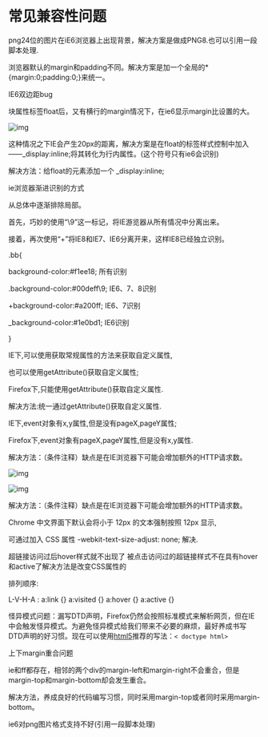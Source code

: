 # 常见兼容性问题

png24位的图片在iE6浏览器上出现背景，解决方案是做成PNG8.也可以引用一段脚本处理.



浏览器默认的margin和padding不同。解决方案是加一个全局的*{margin:0;padding:0;}来统一。



IE6双边距bug

块属性标签float后，又有横行的margin情况下，在ie6显示margin比设置的大。

![img](https://images2015.cnblogs.com/blog/971935/201609/971935-20160901224134246-2091638426.png)

这种情况之下IE会产生20px的距离，解决方案是在float的标签样式控制中加入 ——_display:inline;将其转化为行内属性。(这个符号只有ie6会识别)

解决方法：给float的元素添加一个 _display:inline;  



ie浏览器渐进识别的方式

从总体中逐渐排除局部。

首先，巧妙的使用“\9”这一标记，将IE游览器从所有情况中分离出来。

接着，再次使用“+”将IE8和IE7、IE6分离开来，这样IE8已经独立识别。

.bb{

background-color:#f1ee18;                          所有识别 

.background-color:#00deff\9;                      IE6、7、8识别

+background-color:#a200ff;                         IE6、7识别

_background-color:#1e0bd1;                       IE6识别

}



IE下,可以使用获取常规属性的方法来获取自定义属性,

也可以使用getAttribute()获取自定义属性;

Firefox下,只能使用getAttribute()获取自定义属性.

解决方法:统一通过getAttribute()获取自定义属性.



IE下,event对象有x,y属性,但是没有pageX,pageY属性;

Firefox下,event对象有pageX,pageY属性,但是没有x,y属性.

解决方法：（条件注释）缺点是在IE浏览器下可能会增加额外的HTTP请求数。

![img](http://img.blog.csdn.net/20150502105654081?watermark/2/text/aHR0cDovL2Jsb2cuY3Nkbi5uZXQvbHpkaW5n/font/5a6L5L2T/fontsize/400/fill/I0JBQkFCMA==/dissolve/70/gravity/Center)

![img](http://img.blog.csdn.net/20150502094344891?watermark/2/text/aHR0cDovL2Jsb2cuY3Nkbi5uZXQvbHpkaW5n/font/5a6L5L2T/fontsize/400/fill/I0JBQkFCMA==/dissolve/70/gravity/Center)

解决方法：（条件注释）缺点是在IE浏览器下可能会增加额外的HTTP请求数。



Chrome 中文界面下默认会将小于 12px 的文本强制按照 12px 显示,

可通过加入 CSS 属性 -webkit-text-size-adjust: none; 解决.



超链接访问过后hover样式就不出现了 被点击访问过的超链接样式不在具有hover和active了解决方法是改变CSS属性的

排列顺序:

L-V-H-A : a:link {} a:visited {} a:hover {} a:active {}



怪异模式问题：漏写DTD声明，Firefox仍然会按照标准模式来解析网页，但在IE中会触发怪异模式。为避免怪异模式给我们带来不必要的麻烦，最好养成书写DTD声明的好习惯。现在可以使用[html5](http://www.w3.org/TR/html5/single-page.html)推荐的写法：`< doctype html>`



上下margin重合问题

ie和ff都存在，相邻的两个div的margin-left和margin-right不会重合，但是margin-top和margin-bottom却会发生重合。

解决方法，养成良好的代码编写习惯，同时采用margin-top或者同时采用margin-bottom。



ie6对png图片格式支持不好(引用一段脚本处理)



